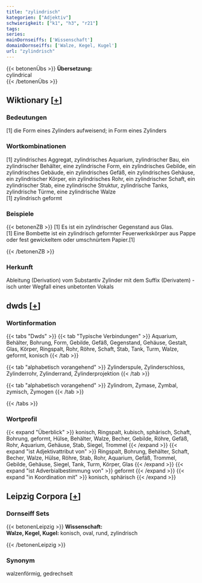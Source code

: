 ```yaml
---
title: "zylindrisch"
kategorien: ["Adjektiv"]
schwierigkeit: ["k1", "h3", "r21"]
tags:
series:
mainDornseiffs: ['Wissenschaft']
domainDornseiffs: ['Walze, Kegel, Kugel']
url: "zylindrisch"
---
```


{{< betonenÜbs >}}
**Übersetzung:**  
cylindrical  
{{< /betonenÜbs >}}

## Wiktionary [[+](https://de.wiktionary.org/wiki/zylindrisch)]

### Bedeutungen
[1] die Form eines Zylinders aufweisend; in Form eines Zylinders  

### Wortkombinationen
[1] zylindrisches Aggregat, zylindrisches Aquarium, zylindrischer Bau, ein zylindrischer Behälter, eine zylindrische Form, ein zylindrisches Gebilde, ein zylindrisches Gebäude, ein zylindrisches Gefäß, ein zylindrisches Gehäuse, ein zylindrischer Körper, ein zylindrisches Rohr, ein zylindrischer Schaft, ein zylindrischer Stab, eine zylindrische Struktur, zylindrische Tanks, zylindrische Türme, eine zylindrische Walze  
[1] zylindrisch geformt  

### Beispiele
{{< betonenZB >}}
[1] Es ist ein zylindrischer Gegenstand aus Glas.  
[1] Eine Bombette ist ein zylindrisch geformter Feuerwerkskörper aus Pappe oder fest gewickeltem oder umschnürtem Papier.[1]  

{{< /betonenZB >}}
### Herkunft
Ableitung (Derivation) vom Substantiv Zylinder mit dem Suffix (Derivatem) -isch unter Wegfall eines unbetonten Vokals  



## dwds [[+](https://www.dwds.de/wb/zylindrisch)]

### Wortinformation
{{< tabs "Dwds" >}}
{{< tab "Typische Verbindungen" >}}
Aquarium, Behälter, Bohrung, Form, Gebilde, Gefäß, Gegenstand, Gehäuse, Gestalt, Glas, Körper, Ringspalt, Rohr, Röhre, Schaft, Stab, Tank, Turm, Walze, geformt, konisch
{{< /tab >}}

{{< tab "alphabetisch vorangehend" >}}
Zylinderspule, Zylinderschloss, Zylinderrohr, Zylinderrand, Zylinderprojektion
{{< /tab >}}

{{< tab "alphabetisch vorangehend" >}}
Zylindrom, Zymase, Zymbal, zymisch, Zymogen
{{< /tab >}}

{{< /tabs >}}

### Wortprofil
{{< expand "Überblick" >}} konisch, Ringspalt, kubisch, sphärisch, Schaft, Bohrung, geformt, Hülse, Behälter, Walze, Becher, Gebilde, Röhre, Gefäß, Rohr, Aquarium, Gehäuse, Stab, Siegel, Trommel {{< /expand >}}
{{< expand "ist Adjektivattribut von" >}} Ringspalt, Bohrung, Behälter, Schaft, Becher, Walze, Hülse, Röhre, Stab, Rohr, Aquarium, Gefäß, Trommel, Gebilde, Gehäuse, Siegel, Tank, Turm, Körper, Glas {{< /expand >}}
{{< expand "ist Adverbialbestimmung von" >}} geformt {{< /expand >}}
{{< expand "in Koordination mit" >}} konisch, sphärisch {{< /expand >}}

## Leipzig Corpora [[+](https://corpora.uni-leipzig.de/en/res?word=zylindrisch&corpusId=deu_newscrawl-public_2018)]

### Dornseiff Sets
{{< betonenLeipzig >}}
**Wissenschaft:**  
**Walze, Kegel, Kugel:** konisch, oval, rund, zylindrisch  

{{< /betonenLeipzig >}}

### Synonym
walzenförmig, gedrechselt

